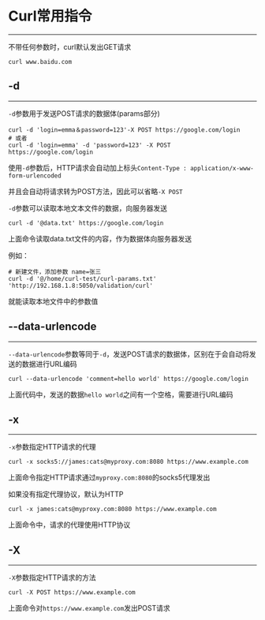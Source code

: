 # Curl常用指令
___

不带任何参数时，curl默认发出GET请求
```shell
curl www.baidu.com
```

## -d
___
`-d`参数用于发送POST请求的数据体(params部分)
```shell
curl -d 'login=emma＆password=123'-X POST https://google.com/login
# 或者
curl -d 'login=emma' -d 'password=123' -X POST  https://google.com/login
```
使用`-d`参数后，HTTP请求会自动加上标头`Content-Type : application/x-www-form-urlencoded`

并且会自动将请求转为POST方法，因此可以省略`-X POST`

`-d`参数可以读取本地文本文件的数据，向服务器发送
```shell
curl -d '@data.txt' https://google.com/login
```
上面命令读取data.txt文件的内容，作为数据体向服务器发送

例如：
```shell
# 新建文件，添加参数 name=张三
curl -d '@/home/curl-test/curl-params.txt' 'http://192.168.1.8:5050/validation/curl'
```
就能读取本地文件中的参数值

## --data-urlencode
___
`--data-urlencode`参数等同于`-d`，发送POST请求的数据体，区别在于会自动将发送的数据进行URL编码
```shell
curl --data-urlencode 'comment=hello world' https://google.com/login
```
上面代码中，发送的数据`hello world`之间有一个空格，需要进行URL编码

## -x
___
`-x`参数指定HTTP请求的代理
```shell
curl -x socks5://james:cats@myproxy.com:8080 https://www.example.com
```
上面命令指定HTTP请求通过`myproxy.com:8080`的socks5代理发出

如果没有指定代理协议，默认为HTTP
```shell
curl -x james:cats@myproxy.com:8080 https://www.example.com
```
上面命令中，请求的代理使用HTTP协议

## -X
___
`-X`参数指定HTTP请求的方法
```shell
curl -X POST https://www.example.com
```
上面命令对`https://www.example.com`发出POST请求